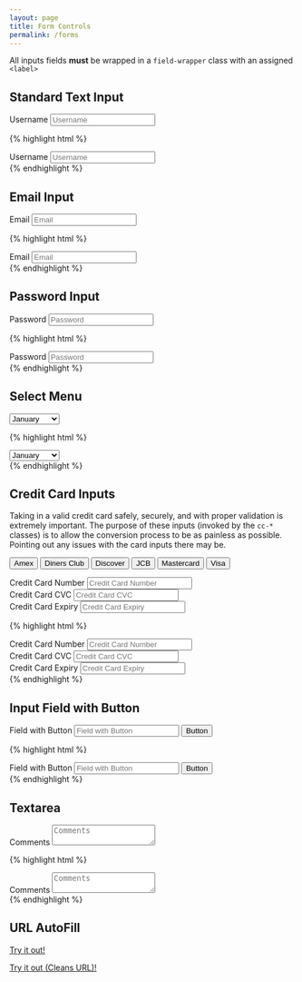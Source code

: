 ```yaml
---
layout: page
title: Form Controls
permalink: /forms
---
```


All inputs fields **must** be wrapped in a `field-wrapper` class with an assigned `<label>`

## Standard Text Input

<div class="field-wrapper">
    <label for="username">Username</label>
    <input type="text" name="username" class="form-control" placeholder="Username" autocomplete="off">
</div>

{% highlight html %}
<div class="field-wrapper">
    <label for="username">Username</label>
    <input type="text" name="username" class="form-control" placeholder="Username">
</div>
{% endhighlight %}

## Email Input

<div class="field-wrapper">
    <label for="email">Email</label>
    <input type="email" name="email" class="form-control" placeholder="Email" autocomplete="off">
</div>

{% highlight html %}
<div class="field-wrapper">
    <label for="email">Email</label>
    <input type="email" name="email" class="form-control" placeholder="Email" autocomplete="off">
</div>
{% endhighlight %}

## Password Input

<div class="field-wrapper">
    <label for="password">Password</label>
    <input type="password" name="password" class="form-control" placeholder="Password" autocomplete="off">
</div>

{% highlight html %}
<div class="field-wrapper">
    <label for="password">Password</label>
    <input type="password" name="password" class="form-control" placeholder="Password" autocomplete="off">
</div>
{% endhighlight %}

## Select Menu

<div class="field-wrapper">
    <label for="month"></label>
    <select name="month" class="form-control">
        <option value="January">January</option>
        <option value="February">February</option>
        <option value="March">March</option>
        <option value="April">April</option>
        <option value="May">May</option>
        <option value="June">June</option>
        <option value="July">July</option>
        <option value="August">August</option>
        <option value="September">September</option>
        <option value="October">October</option>
        <option value="November">November</option>
        <option value="December">December</option>
    </select>
</div>

{% highlight html %}
<div class="field-wrapper">
    <label for="month"></label>
    <select name="month" class="form-control">
        <option value="January">January</option>
        <option value="February">February</option>
        <option value="March">March</option>
        <option value="April">April</option>
        <option value="May">May</option>
        <option value="June">June</option>
        <option value="July">July</option>
        <option value="August">August</option>
        <option value="September">September</option>
        <option value="October">October</option>
        <option value="November">November</option>
        <option value="December">December</option>
    </select>
</div>
{% endhighlight %}

## Credit Card Inputs

Taking in a valid credit card safely, securely, and with proper validation is extremely important. The purpose of these inputs (invoked by the `cc-*` classes) is to allow the conversion process to be as painless as possible. Pointing out any issues with the card inputs there may be.

<p class="btn-group btn-group-sm">
    <button class="btn custom-cc-number" data-number="371449635398431" data-cvc="1234" data-expiry="09 / 16">Amex</button>
    <button class="btn custom-cc-number" data-number="30569309025904" data-cvc="321" data-expiry="06 / 16">Diners Club</button>
    <button class="btn custom-cc-number" data-number="6011111111111117" data-cvc="223" data-expiry="03 / 17">Discover</button>
    <button class="btn custom-cc-number" data-number="3530111333300000" data-cvc="400" data-expiry="11 / 16">JCB</button>
    <button class="btn custom-cc-number" data-number="5555555555554444" data-cvc="543" data-expiry="05 / 16">Mastercard</button>
    <button class="btn custom-cc-number" data-number="4111111111111111" data-cvc="712" data-expiry="02 / 17">Visa</button>
</p>

<div class="field-wrapper">
    <label for="cc-number">Credit Card Number</label>
    <input type="tel" name="cc-number" class="form-control cc-number" placeholder="Credit Card Number" autocomplete="off">
</div>

<div class="field-wrapper">
    <label for="cc-cvc">Credit Card CVC</label>
    <input type="tel" name="cc-cvc" class="form-control cc-cvc" placeholder="Credit Card CVC" autocomplete="off">
</div>

<div class="field-wrapper">
    <label for="cc-expiry">Credit Card Expiry</label>
    <input type="tel" name="cc-expiry" class="form-control cc-expiry" placeholder="Credit Card Expiry" autocomplete="off">
</div>

{% highlight html %}
<div class="field-wrapper">
    <label for="cc-number">Credit Card Number</label>
    <input type="tel" name="cc-number" class="form-control cc-number" placeholder="Credit Card Number" autocomplete="off">
</div>

<div class="field-wrapper">
    <label for="cc-cvc">Credit Card CVC</label>
    <input type="tel" name="cc-cvc" class="form-control cc-cvc" placeholder="Credit Card CVC" autocomplete="off">
</div>

<div class="field-wrapper">
    <label for="cc-expiry">Credit Card Expiry</label>
    <input type="tel" name="cc-expiry" class="form-control cc-expiry" placeholder="Credit Card Expiry" autocomplete="off">
</div>
{% endhighlight %}

## Input Field with Button

<div class="field-wrapper field-group">
    <label for="field-with-button">Field with Button</label>
    <input type="text" name="field-with-button" class="form-control" placeholder="Field with Button" autocomplete="off">
    <button type="button" class="button">Button</button>
</div>

{% highlight html %}
<div class="field-wrapper field-group">
    <label for="field-with-button">Field with Button</label>
    <input type="text" name="field-with-button" class="form-control" placeholder="Field with Button" autocomplete="off">
    <button type="button" class="button">Button</button>
</div>
{% endhighlight %}

## Textarea

<div class="field-wrapper">
    <label for="comments">Comments</label>
    <textarea type="text" name="comments" class="form-control" placeholder="Comments" autocomplete="off"></textarea>
</div>

{% highlight html %}
<div class="field-wrapper">
    <label for="comments">Comments</label>
    <textarea type="text" name="comments" class="form-control" placeholder="Comments" autocomplete="off"></textarea>
</div>
{% endhighlight %}

## URL AutoFill

<a href="/forms?autofill=true&username=Example%20Username&email=admin%40forcir.com&month=April&cc-number=4111111111111111&cc-cvc=712&cc-expiry=02/17&field-with-button=Awesome!&comments=Textareas%20too,%20yep!" class="btn">Try it out!</a>

<a href="/forms?autofill=true&username=Example%20Username&email=admin%40forcir.com&month=April&cc-number=4111111111111111&cc-cvc=712&cc-expiry=02/17&field-with-button=Awesome!&comments=Textareas%20too,%20yep!&cleanURL=true" class="btn">Try it out (Cleans URL)!</a>
